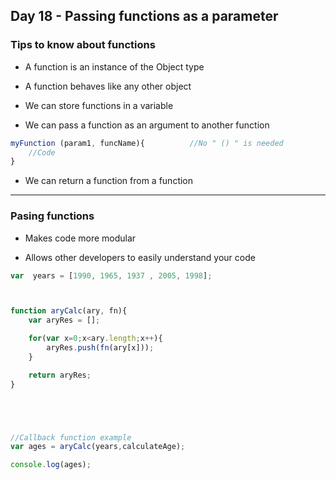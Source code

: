 ## Day 18 - Passing functions as a parameter

### Tips to know about functions

* A function is an instance of the Object type

* A function behaves like any other object

* We can store functions in a variable

* We can pass a function as an argument to another function 
```javascript
myFunction (param1, funcName){          //No " () " is needed 
    //Code
}

```
* We can return a function from a function


---

### Pasing functions

* Makes code more modular

* Allows other developers to easily understand your code

```javascript
var  years = [1990, 1965, 1937 , 2005, 1998];



function aryCalc(ary, fn){
    var aryRes = [];

    for(var x=0;x<ary.length;x++){
        aryRes.push(fn(ary[x]));
    }

    return aryRes;
}





//Callback function example
var ages = aryCalc(years,calculateAge);

console.log(ages);

```
